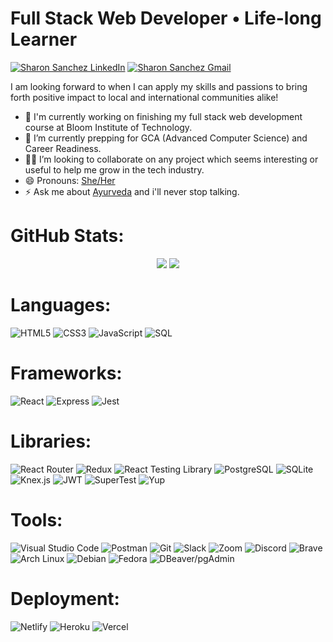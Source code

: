 # Full Stack Web Developer • Life-long Learner
[![Sharon Sanchez LinkedIn](https://img.shields.io/badge/Sharon_Sanchez-0A66C2?style=for-the-badge&logo=LinkedIn)](https://www.linkedin.com/in/sharontsanchez/)
[![Sharon Sanchez Gmail](https://img.shields.io/badge/Gmail-D14836?style=for-the-badge&logo=gmail&logoColor=white)](mailto:sharontsanchez@gmail.com)

I am looking forward to when I can apply my skills and passions to bring forth positive impact to local and international communities alike!

- 🔨 I'm currently working on finishing my full stack web development course at Bloom Institute of Technology.
- 🌱 I’m currently prepping for GCA (Advanced Computer Science) and Career Readiness. 
- 👯🏽 I’m looking to collaborate on any project which seems interesting or useful to help me grow in the tech industry.
- 😄 Pronouns: [She/Her](https://www.mypronouns.org/she-her)
- ⚡ Ask me about [Ayurveda](https://en.wikipedia.org/wiki/Ayurveda) and i'll never stop talking.

# GitHub Stats:
<p align = "center">
  <img src = "https://github-readme-stats.vercel.app/api?username=sharontsanchez&show_icons=true&theme=radical&line_height=33">
  <img src = "https://github-readme-streak-stats.herokuapp.com/?user=sharontsanchez&theme=blue-green)](https://github.com/sharontsanchez/github-readme-streak-stats)">
</p>

# Languages: 
![HTML5](https://img.shields.io/badge/html5-%23E34F26.svg?style=for-the-badge&logo=html5&logoColor=white) 
![CSS3](https://img.shields.io/badge/css3-%231572B6.svg?style=for-the-badge&logo=css3&logoColor=white) 
![JavaScript](https://img.shields.io/badge/javascript-%23323330.svg?style=for-the-badge&logo=javascript&logoColor=%23F7DF1E)
![SQL](https://img.shields.io/badge/SQL-blue?style=for-the-badge)

# Frameworks: 
![React](https://img.shields.io/badge/React-20232A?style=for-the-badge&logo=react&logoColor=61DAFB) 
![Express](https://img.shields.io/badge/Express.js-000000?style=for-the-badge&logo=express&logoColor=white) 
![Jest](https://img.shields.io/badge/Jest-C21325?style=for-the-badge&logo=jest&logoColor=white)

# Libraries: 
![React Router](https://img.shields.io/badge/React_Router-CA4245?style=for-the-badge&logo=react-router&logoColor=white)
![Redux](https://img.shields.io/badge/Redux-593D88?style=for-the-badge&logo=redux&logoColor=white)
![React Testing Library](https://img.shields.io/badge/-TestingLibrary-%23E33332?style=for-the-badge&logo=testing-library&logoColor=white)
![PostgreSQL](https://img.shields.io/badge/PostgreSQL-316192?style=for-the-badge&logo=postgresql&logoColor=white)
![SQLite](https://img.shields.io/badge/sqlite-%2307405e.svg?style=for-the-badge&logo=sqlite&logoColor=white)
![Knex.js](https://img.shields.io/badge/Knex.js-orange?style=for-the-badge)
![JWT](https://img.shields.io/badge/JWT-black?style=for-the-badge&logo=JSON%20web%20tokens)
![SuperTest](https://img.shields.io/badge/SuperTest-red?style=for-the-badge)
![Yup](https://img.shields.io/badge/Yup-black?style=for-the-badge)

# Tools: 
![Visual Studio Code](https://img.shields.io/badge/Visual%20Studio%20Code-0078d7.svg?style=for-the-badge&logo=visual-studio-code&logoColor=white) 
![Postman](https://img.shields.io/badge/Postman-FF6C37?style=for-the-badge&logo=postman&logoColor=white) 
![Git](https://img.shields.io/badge/git-%23F05033.svg?style=for-the-badge&logo=git&logoColor=white) 
![Slack](https://img.shields.io/badge/Slack-4A154B?style=for-the-badge&logo=slack&logoColor=white) 
![Zoom](https://img.shields.io/badge/Zoom-2D8CFF?style=for-the-badge&logo=zoom&logoColor=white) 
![Discord](https://img.shields.io/badge/Discord-7289DA?style=for-the-badge&logo=discord&logoColor=white) 
![Brave](https://img.shields.io/badge/Brave-FB542B?style=for-the-badge&logo=Brave&logoColor=white) 
![Arch Linux](https://img.shields.io/badge/Arch_Linux-1793D1?style=for-the-badge&logo=arch-linux&logoColor=white) 
![Debian](https://img.shields.io/badge/Debian-A81D33?style=for-the-badge&logo=debian&logoColor=white) 
![Fedora](https://img.shields.io/badge/Fedora-294172?style=for-the-badge&logo=fedora&logoColor=white)
![DBeaver/pgAdmin](https://img.shields.io/badge/DBeaver_/_pgAdmin-tan?style=for-the-badge&logo=PostgreSQL&logoColor=black)

# Deployment: 
![Netlify](https://img.shields.io/badge/netlify-%23000000.svg?style=for-the-badge&logo=netlify&logoColor=#00C7B7) 
![Heroku](https://img.shields.io/badge/heroku-%23430098.svg?style=for-the-badge&logo=heroku&logoColor=white) 
![Vercel](https://img.shields.io/badge/vercel-%23000000.svg?style=for-the-badge&logo=vercel&logoColor=white)
